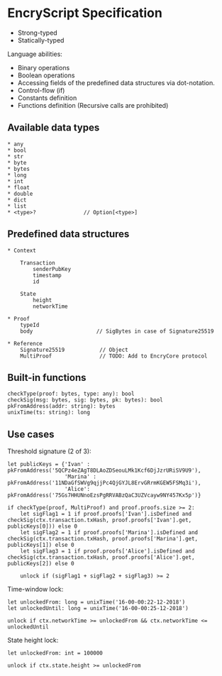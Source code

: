 # EncryScript Specification

* Strong-typed
* Statically-typed

Language abilities:
* Binary operations
* Boolean operations
* Accessing fields of the predefined data structures via dot-notation.
* Control-flow (if)
* Constants definition
* Functions definition (Recursive calls are prohibited)

## Available data types

    * any
    * bool
    * str
    * byte
    * bytes
    * long
    * int
    * float
    * double
    * dict
    * list
    * <type>?               // Option[<type>]

## Predefined data structures

    * Context
        
        Transaction
            senderPubKey
            timestamp
            id
        
        State
            height
            networkTime
            
    * Proof
        typeId
        body                    // SigBytes in case of Signature25519
        
    * Reference
        Signature25519           // Object
        MultiProof               // TODO: Add to EncryCore protocol
       
## Built-in functions
    
    checkType(proof: bytes, type: any): bool
    checkSig(msg: bytes, sig: bytes, pk: bytes): bool
    pkFromAddress(addr: string): bytes
    unixTime(ts: string): long

## Use cases
Threshold signature (2 of 3):
    
    let publicKeys = {'Ivan' : pkFromAddress('5QCPz4eZAgT8DLAoZDSeouLMk1Kcf6DjJzrURiSV9U9'), 
                      'Marina' : pkFromAddress('11NDaGfSWVg9qjjPc4QjGYJL8ErvGRrmKGEW5FSMq3i'), 
                      'Alice': pkFromAddress('75Gs7HHUNnoEzsPgRRVABzQaC3UZVcayw9NY457Kx5p')}

    if checkType(proof, MultiProof) and proof.proofs.size >= 2:
        let sigFlag1 = 1 if proof.proofs['Ivan'].isDefined and checkSig(ctx.transaction.txHash, proof.proofs['Ivan'].get, publicKeys[0])) else 0
        let sigFlag2 = 1 if proof.proofs['Marina'].isDefined and checkSig(ctx.transaction.txHash, proof.proofs['Marina'].get, publicKeys[1]) else 0
        let sigFlag3 = 1 if proof.proofs['Alice'].isDefined and checkSig(ctx.transaction.txHash, proof.proofs['Alice'].get, publicKeys[2]) else 0
        
        unlock if (sigFlag1 + sigFlag2 + sigFlag3) >= 2
        
Time-window lock:

    let unlockedFrom: long = unixTime('16-00-00:22-12-2018')
    let unlockedUntil: long = unixTime('16-00-00:25-12-2018')
    
    unlock if ctx.networkTime >= unlockedFrom && ctx.networkTime <= unlockedUntil
        
State height lock:

    let unlockedFrom: int = 100000
    
    unlock if ctx.state.height >= unlockedFrom
